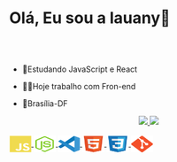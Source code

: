 
<h1 align="left">Olá, Eu sou a lauany💜</h1>


<br><br>
- 📔Estudando JavaScript e React


- 🙍‍♀️Hoje trabalho com Fron-end

- 📍Brasília-DF


<div align="center">
  <a href="https://github.com/lauanys">
  <img height="180em" src="https://github-readme-stats.vercel.app/api?username=lauanys&show_icons=true&theme=cobalt&include_all_commits=true&count_private=true"/>
  <img height="180em" src="https://github-readme-stats.vercel.app/api/top-langs/?username=lauanys&layout=compact&langs_count=7&theme=cobalt"/>
</div>
  
<div style="display: inline_block"><br>
  <img align="center" alt="lau-Js" height="30" width="40" src="https://raw.githubusercontent.com/devicons/devicon/master/icons/javascript/javascript-plain.svg">
  <img align="center" alt="lau-nodejs" height="30" width="40" src="https://raw.githubusercontent.com/devicons/devicon/master/icons/nodejs/nodejs-original.svg" />
  <img align="center" alt="lau-vsc" height="30" width="40" src="https://raw.githubusercontent.com/devicons/devicon/master/icons/vscode/vscode-original.svg" />
  <img align="center" alt="lau-HTML" height="30" width="40" src="https://raw.githubusercontent.com/devicons/devicon/master/icons/html5/html5-original.svg">
  <img align="center" alt="lau-CSS" height="30" width="40" src="https://raw.githubusercontent.com/devicons/devicon/master/icons/css3/css3-original.svg">
  <img align="center" alt="lau-git" height="30" width="40" src="https://raw.githubusercontent.com/devicons/devicon/master/icons/git/git-original.svg" />
</div>

 

<br><br>



